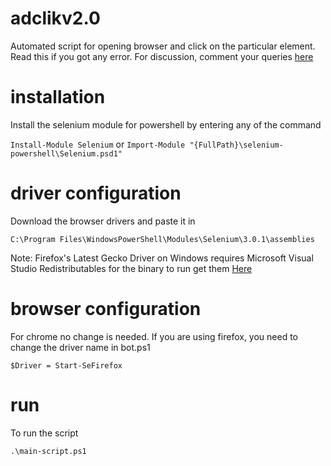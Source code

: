 # adclikv2.0
Automated script for opening browser and click on the particular element.  Read this if you got any error.  For discussion, comment your queries [here](https://www.youtube.com/c/brutundefined/discussion)


# installation
Install the selenium module for powershell by entering any of the command

```Install-Module Selenium```
or
```Import-Module "{FullPath}\selenium-powershell\Selenium.psd1"```


# driver configuration
Download the browser drivers and paste it in

```C:\Program Files\WindowsPowerShell\Modules\Selenium\3.0.1\assemblies```

Note: Firefox's Latest Gecko Driver on Windows requires Microsoft Visual Studio Redistributables for the binary to run get them [Here](https://support.microsoft.com/en-us/help/2977003/the-latest-supported-visual-c-downloads)


# browser configuration
For chrome no change is needed.  If you are using firefox, you need to change the driver name in bot.ps1

```$Driver = Start-SeFirefox```


# run
To run the script

```.\main-script.ps1```
